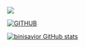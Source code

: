 ![](https://komarev.com/ghpvc/?username=binisavior)

[![GITHUB](https://hits.seeyoufarm.com/api/count/incr/badge.svg?url=https%3A%2F%2Fgithub.com%2Fjiholee0&count_bg=%23F29494&title_bg=%232F2E2E&icon=github.svg&icon_color=%23FFFFFF&title=GITHUB&edge_flat=false)](https://github.com/jiholee0)

[![binisavior GitHub stats](https://github-readme-stats.vercel.app/api?username=binisavior0&include_all_commits=true&theme=dark&hide_border=true&count_private=true)](https://github.com/jiholee0/github-readme-stats)

